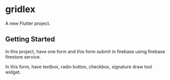 # gridlex

A new Flutter project.

## Getting Started

In this project, have one form and this form submit in firebase using firebase firestore service.

In this form, have textbox, radio button, checkbox, signature draw tool widget.
